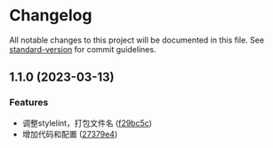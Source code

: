 # Changelog

All notable changes to this project will be documented in this file. See [standard-version](https://github.com/conventional-changelog/standard-version) for commit guidelines.

## 1.1.0 (2023-03-13)


### Features

* 调整stylelint，打包文件名 ([f29bc5c](https://code.lenovows.com/lenovocloud/css/box-develop/develop/fe/atom/portal/commit/f29bc5c9001ea9018e84acf3b9da52c0638a814a))
* 增加代码和配置 ([27379e4](https://code.lenovows.com/lenovocloud/css/box-develop/develop/fe/atom/portal/commit/27379e40c0e6559078686da8c3858166a22349c2))
